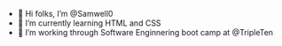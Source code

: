 - 👻 Hi folks, I’m @Samwell0
- 💚 I’m currently learning HTML and CSS 
- 🌱 I’m working through Software Enginnering boot camp at @TripleTen


<!---
Samwell0/Samwell0 is a ✨ special ✨ repository because its `README.md` (this file) appears on your GitHub profile.
You can click the Preview link to take a look at your changes.
--->

